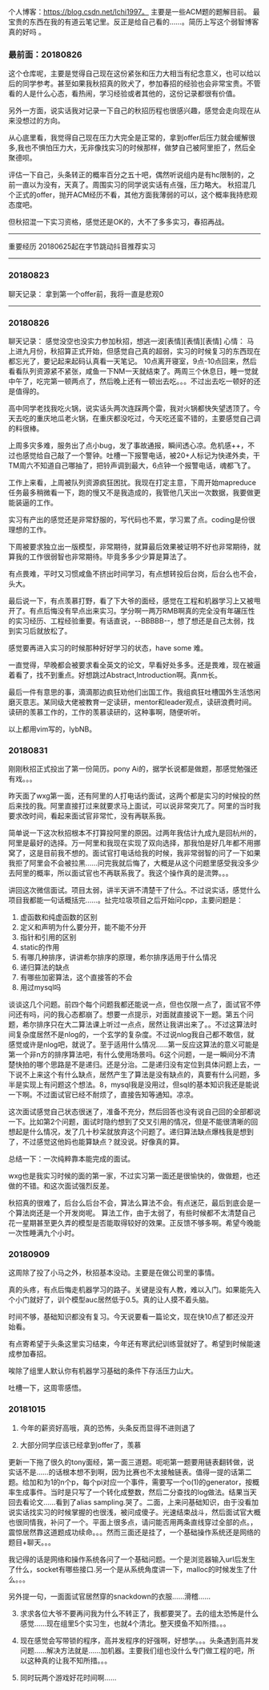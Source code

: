 个人博客：https://blog.csdn.net/lchi1997。  主要是一些ACM题的题解目前。
最宝贵的东西在我的有道云笔记里。反正是给自己看的……。简历上写这个弱智博客真的好吗
。
### 最前面：20180826
这个仓库呢，主要是觉得自己现在这份紧张和压力大相当有纪念意义，也可以给以后的同学参考。甚至如果我秋招真的败犬了，参加春招的经验也会非常宝贵。不管看的人是什么心态，看热闹，学习经验或者其他的，这份记录都很有价值。

另外一方面，说实话我对记录一下自己的秋招历程也很感兴趣，感觉会走向现在从来没想过的方向。

从心底里看，我觉得自己现在压力大完全是正常的，拿到offer后压力就会缓解很多,我也不惧怕压力大，无非像找实习的时候那样，做梦自己被阿里拒了，然后全聚德呗。

评估一下自己，头条转正的概率百分之五十吧，偶然听说组内是有hc限制的，之前一直以为没有，天真了。周围实习的同学说实话有点强，压力略大。
秋招混几个正式的offer，抛开ACM经历不看，其他方面我薄弱的可以，这个概率我持悲观态度吧。

但秋招混一下实习资格，感觉还是OK的，大不了多多实习，春招再战。

---
重要经历
20180625起在字节跳动抖音推荐实习

---
### 20180823
聊天记录：
拿到第一个offer前，我将一直是悲观0

---

### 20180826
聊天记录：
感觉没空也没实力参加秋招，想逃一波[表情][表情][表情]
心情：
马上进九月份，秋招算正式开始，但感觉自己真的超弱，实习的时候复习的东西现在都忘光了，要记起来起码认真看一天笔记。
10点离开寝室，9点-10点回来，然后看看队列资源紧不紧张，咸鱼一下NM一天就结束了。两周三个休息日，睡一觉就中午了，吃完第一顿两点了，然后晚上还有一顿出去吃。。。不过出去吃一顿好的还是值得的。

高中同学老找我吃火锅，说实话头两次连踩两个雷，我对火锅都快失望透顶了。今天去吃的重庆地瓜老火锅，在重庆都没吃过，今天吃还蛮不错的，主要感觉自己调的料很棒。

上周多灾多难，服务出了点小bug，发了事故通报，瞬间透心凉。危机感++，不过也感觉给自己敲了一个警钟。吐槽一下报警电话，被20+人标记为快递外卖，干TM周六不知道自己哪抽了，把铃声调到最大，6点钟一个报警电话，魂都飞了。

工作上来看，上周被队列资源疯狂困扰。我现在打定主意，下周开始mapreduce任务最多稍微看一下，跑的慢又不是我造成的，我管他几天出一次数据，我要做更能装逼的工作。

实习有产出的感觉还是非常舒服的，写代码也不累，学习累了点。coding是份很理想的工作。

下周被要求独立出一版模型，非常期待，就算最后效果被证明不好也非常期待，就算我的工作很弱智也非常期待。毕竟多多少少算是算法了。

有点畏难，平时又习惯咸鱼不挤出时间学习，有点想转投后台岗，后台么也不会，头大。

最后说一下，有点羡慕打野，看了下大爷的面经，感觉在工程和机器学习上又被甩开了。有点后悔没有早点出来实习。学分啊一两万RMB啊真的完全没有年碾压性的实习经历、工程经验重要。有话直说，--BBBBB--，想了想还是自己太弱，找到实习后就放松了。

感觉要再进入实习的时候那种好好学习的状态，have some 难。

一直觉得，早晚都会被要求看全英文的论文，早看好处多多。还是畏难，现在被逼着看了，找不到重点。好想跳过Abstract,Introduction啊。真nm长。

最后一件有意思的事，滴滴那边疯狂劝他们出国工作。我组疯狂吐槽国外生活悠闲磨灭意志。某同级大佬被教育一定读研，mentor和leader观点，读研浪费时间。读研的羡慕工作的，工作的羡慕读研的，这种事啊，随便听听。

以上都用vim写的，lybNB。

### 20180831

刚刚秋招正式投出了第一份简历。pony Ai的，据学长说都是做题，那感觉勉强还有戏。。。

昨天面了wxg第一面，还有阿里的人打电话约面试，这两个都是实习的时候投的然后来找的我。阿里直接打过来就要求马上面试，可以说非常突兀了。阿里的当时我要求改时间，看起来面试官非常忙，没有再联系我。

简单说一下这次秋招根本不打算投阿里的原因。过两年我估计九成九是回杭州的，阿里是最好的选择。万一阿里和我现在实现了双向选择，那我怕是好几年都不用挪窝了，这是目前我不想的。面试官打电话给我的时候，我非常弱智的问了一下如果我拒了阿里会不会被拉黑……问完我就后悔了，大概是从这个问题里感受我没多少去阿里的概率，所以面试官也不再联系我了。我这个操作真的是流弊。。。

讲回这次微信面试。项目太弱，讲半天讲不清楚干了什么。不过说实话，感觉什么项目我都能一句话概括完……。扯完垃圾项目之后开始问cpp，主要问题是：
1. 虚函数和纯虚函数的区别
2. 定义和声明为什么要分开，能不能不分开  
3. 指针和引用的区别
4. static的作用
5. 有哪几种排序，讲讲希尔排序的原理，希尔排序适用于什么情况
6. 递归算法的缺点
7. 有哪些加密算法，这个直接答的不会
8. 用过mysql吗

谈谈这几个问题。前四个每个问题我都还能说一点，但也仅限一点了，面试官不停问还有吗，问的我心态都崩了。想要一点提示，对面就直接说下一题。第五个问题，希尔排序只在大二算法课上听过一点点，居然让我讲出来了。。不过这算法时间复杂度居然不是nlog的，一个玄学的复杂度。不过说nlog我自己都不敢信，就感觉或许是nlog吧，就说了。至于适用什么情况……第一反应这算法的意义可能是第一个非n方的排序算法吧，有什么使用场景吗。6这个问题，一是一瞬间分不清楚快拍的哪个思路是不是递归。还是分治。二是递归没有定位到具体问题上去，一下说不上来这个有什么缺点，居然产生了算法是没有缺点的，真要有什么问题，多半是实现上有问题这个想法。8，mysql我是没用过，但sql的基本知识我还是能说一下啊。不过面试官已经不耐烦了，直接告知等通知。凉凉。

这次面试感觉自己状态很迷了，准备不充分，然后回答也没有说自己回的全部都说一下。比如第2个问题，面试时隐约想到了交叉引用的情况，但是不能很清晰的回想起是什么情况，发了几十秒呆就放弃这个问题了。递归算法缺点爆栈我是想到了，不过感觉这他妈也能算缺点？就没说。好像真的算。

总结一下：一次纯粹靠本能完成的面试。

wxg也是我实习时候的面的第一家，不过实习第一面还是很愉快的，做做题，也还做的不错。和这次面试强烈反差。

秋招真的很难了，后台么后台不会，算法么算法不会。有点迷茫，最后到底会是一个算法岗还是一个开发岗呢。
算法工作，由于太弱了，有些时候都不太清楚自己花一星期甚至更久弄的模型是否能取得较好的效果。正反馈不够多啊。希望今晚能一次性睡满九个小时。

### 20180909

这周除了投了小马之外，秋招基本没动。主要是在做公司里的事情。

真的头疼，有点后悔走机器学习的路子。关键是没有人教，难以入门。如果能先入个小门就好了，训个模型auc居然低于0.5。真的让人摸不着头脑。

时间不够，基础知识都没有复习。今天说要看一篇论文，现在快10点了都还没开始看。

有点寄希望于头条这里实习结束，今年还有寒武纪训练营就好了。希望到时候能速成参加春招。

唉除了组里人默认你有机器学习基础的条件下存活压力山大。

吐槽一下，这周零感悟。

### 20181015

1. 今年的薪资好高哦，真的恐怖，头条反而显得不进则退了

2. 大部分同学应该已经拿到offer了，羡慕

更新一下拖了很久的tony面经，第一面三道题。呃呃第一题要用链表翻转做，说实话不是……的话根本想不到啊，因为比赛也不太接触链表。值得一提的话第二题。给加和为1的n个p，每个pi对应一个事件，需要写一个o(1)的generator，按概率生成事件。当时是只写了一个转化成整数，然后二分查找的log做法。结果当天回去看论文……看到了alias sampling.哭了。二面，上来问基础知识，由于没看加说实话找实习的时候掌握的也很浅，被问成傻子。光速结束战斗，然后面试官大概也很同情我，补问了一个。平面上很多点，请问能否用两条直线穿过全部的点。，震惊居然靠这道题成功续命。。。然而三面还是挂了，一个基础操作系统还是网络的题目+聊天。。。

我记得的话是网络和操作系统各问了一个基础问题。一个是浏览器输入url后发生了什么，socket有哪些接口.另一个是从系统角度讲一下，malloc的时候发生了什么。。。

另外提一句，一面面试官居然穿的snackdown的衣服……滑稽……

3. 求求各位大爷不要再问我为什么不转正了，我都要哭了。去的组太恐怖是什么感觉……现在组里5个实习生，也就4个清北。整天摸鱼不知所措。。。

4. 现在感觉会写带锁的程序，高并发程序的好强啊，好想学。。。头条遇到高并发问题……解决方法就是……加机器。主要我们组也没什么专门做工程的吧，所以这种真的让我不知所措。。。

5. 同时玩两个游戏好花时间啊……
